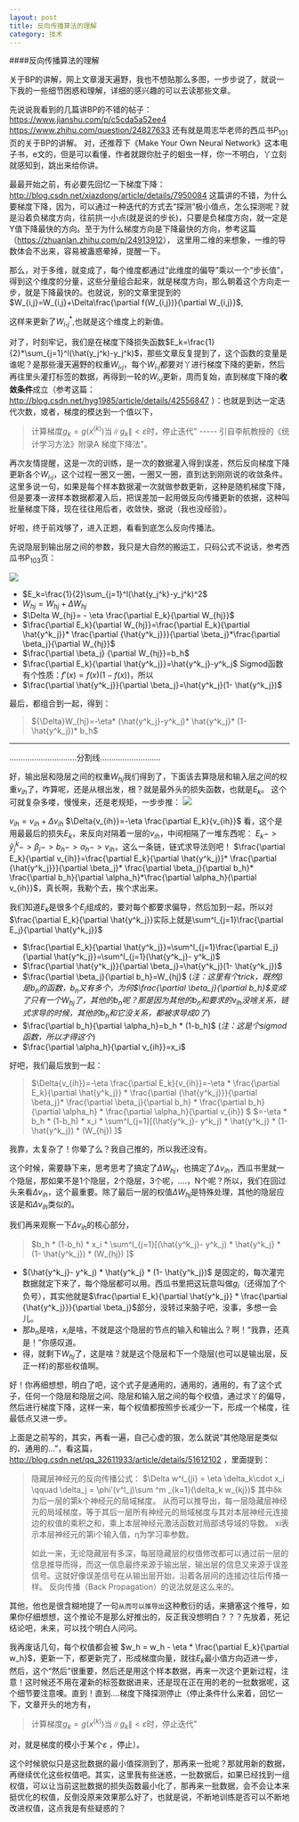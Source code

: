 ```yaml
---
layout: post
title: 反向传播算法的理解
category: 技术
---
```

####反向传播算法的理解

关于BP的讲解，网上文章漫天遍野，我也不想贴那么多图，一步步说了，就说一下我的一些细节困惑和理解，详细的感兴趣的可以去读那些文章。

先说说我看到的几篇讲BP的不错的帖子：
<https://www.jianshu.com/p/c5cda5a52ee4>
<https://www.zhihu.com/question/24827633>
还有就是周志华老师的西瓜书$P_{101}$页的关于BP的讲解。
对，还推荐下《Make Your Own Neural Network》这本电子书，e文的，但是可以看懂，作者就跟你肚子的蛔虫一样，你一不明白，丫立刻就感知到，跳出来给你讲。

最最开始之前，有必要先回忆一下梯度下降：
<http://blog.csdn.net/xiazdong/article/details/7950084>
这篇讲的不错，为什么要梯度下降，因为，可以通过一种迭代的方式去“探测”极小值点，怎么探测呢？就是沿着负梯度方向，往前拱一小点(就是说的步长)，只要是负梯度方向，就一定是Y值下降最快的方向。至于为什么梯度方向是下降最快的方向，参考这篇（<https://zhuanlan.zhihu.com/p/24913912>）， 这里用二维的来想象，一维的导数体会不出来，容易被蛊惑晕掉，提醒一下。

那么，对于多维，就变成了，每个维度都通过“此维度的偏导”乘以一个“步长值”，得到这个维度的分量，这些分量组合起来，就是梯度方向，那么朝着这个方向走一步，就是下降最快的。也就说，别的文章里提到的$W_{i,j}=W_{i,j}+\Delta\frac{\partial f(W_{i,j})}{\partial W_{i,j}}$, 



这样来更新了$W_i,_j^*$,也就是这个维度上的新值。

对了，时刻牢记，我们是在梯度下降损失函数$E_k=\frac{1}{2}*\sum_{j=1}^l(\hat(y_j^k)-y_j^k)$，那些文章反复提到了，这个函数的变量是谁呢？是那些漫天遍野的权重$W_i,_j$，每个$W_i,_j$都要对丫进行梯度下降的更新，然后再往里头灌打标签的数据，再得到一轮的$W_i,_j$更新，周而复始，直到梯度下降的**收敛条件**成立（参考这篇：<http://blog.csdn.net/hyg1985/article/details/42556847> ）：也就是到达一定迭代次数，或者，梯度的模达到一个值以下，
>计算梯度$g_k=g(x^{(k)})$当$\|g_k\|<\varepsilon$时，停止迭代"
----- 引自李航教授的《统计学习方法》附录A 梯度下降法"。

再次友情提醒，这是一次的训练，是一次的数据灌入得到误差，然后反向梯度下降更新各个$W_i,_j$，这个过程一圈又一圈，一圈又一圈，直到达到刚刚说的收敛条件。
    这里多说一句，如果是每个样本数据灌一次就做参数更新，这种是随机梯度下降，但是要凑一波样本数据都灌入后，把误差加一起用做反向传播更新的依据，这种叫批量梯度下降，现在往往用后者，收敛快，据说（我也没经验）。

好啦，终于前戏够了，进入正题，看看到底怎么反向传播法。

先说隐层到输出层之间的参数，我只是大自然的搬运工，只码公式不说话，参考西瓜书P$_{103}$页：

![](images/nn-bp1.jpg)

- $E_k=\frac{1}{2}\sum_{j=1}^l(\hat{y_j^k}-y_j^k)^2$
- $W_{hj}= W_{hj} + \Delta{W_{hj}}$
- $\Delta W_{hj}= - \eta \frac{\partial E_k}{\partial W_{hj}}$
- $\frac{\partial E_k}{\partial W_{hj}}=\frac{\partial E_k}{\partial \hat{y^k_j}}* \frac{\partial {\hat{y^k_j}}}{\partial \beta_j}*\frac{\partial \beta_j}{\partial W_{hj}}$
- $\frac{\partial \beta_j} {\partial W_{hj}}=b_h$ 
- $\frac{\partial E_k}{\partial \hat{y^k_j}}=\hat{y^k_j}-y^k_j$ 
Sigmod函数有个性质：$f'(x)=f(x)(1-f(x))$，所以 
- $\frac{\partial \hat{y^k_j}}{\partial \beta_j}=\hat{y^k_j}(1- \hat{y^k_j})$

最后，都组合到一起，得到：
> ${\Delta}W_{hj}=-\eta* (\hat{y^k_j}-y^k_j)* \hat{y^k_j}* (1- \hat{y^k_j})* b_h$



-------------------------------------------------------------------------------
..............................分割线...........................

好，输出层和隐层之间的权重$W_{hj}$我们得到了，下面该去算隐层和输入层之间的权重$v_{ih}$了，咋算呢，还是从根出发，根？就是最外头的损失函数，也就是$E_k$。
这个可就复杂多喽，慢慢来，还是老规矩，一步步推：
![](images/nn-bp2.jpg)

$v_{ih}= v_{ih} + \Delta{v_{ih}}$
$\Delta{v_{ih}}=-\eta \frac{\partial E_k}{v_{ih}}$
看，这个是用最最后的损失$E_k$，来反向对隔着一层的$v_{ih}$，中间相隔了一堆东西呢：
$E_k->\hat{y}^k_j->\beta_j->b_h->\alpha_h->v_{ih}$，这么一条链，链式求导法则吧！
$\frac{\partial E_k}{\partial v_{ih}}=\frac{\partial E_k}{\partial \hat{y^k_j}}* \frac{\partial {\hat{y^k_j}}}{\partial \beta_j}* \frac{\partial \beta_j}{\partial b_h}* \frac{\partial b_h}{\partial \alpha_h}*\frac{\partial \alpha_h}{\partial v_{ih}}$，真长啊，我勒个去，挨个求出来。

我们知道$E_k$是很多个$E_j$组成的，要对每个都要求偏导，然后加到一起，所以对
$\frac{\partial E_k}{\partial \hat{y^k_j}}实际上就是\sum^l_{j=1}\frac{\partial E_j}{\partial \hat{y^k_j}}$
- $\frac{\partial E_k}{\partial \hat{y^k_j}}=\sum^l_{j=1}\frac{\partial E_j}{\partial \hat{y^k_j}}=\sum^l_{j=1}(\hat{y^k_j}- y^k_j)$
- $\frac{\partial \hat{y^k_j}}{\partial \beta_j}=\hat{y^k_j}(1- \hat{y^k_j})$
- $\frac{\partial \beta_j}{\partial b_h}=W_{hj}$ 
(*注：这里有个trick，既然$\beta$是$b_n$的函数，$b_n$又有多个，为何$\frac{\partial \beta_j}{\partial b_h}$变成了只有一个$W_{hj}$了，其他的$b_n$呢？那是因为其他的$b_n$和要求的$v_{ih}$没啥关系，链式求导的时候，其他的$b_n$和它没关系，都被求导成0了*)
- $\frac{\partial b_h}{\partial \alpha_h}=b_h * (1-b_h)$
 (*注：这是个sigmod函数，所以才得这个*)
- $\frac{\partial \alpha_h}{\partial v_{ih}}=x_i$

好吧，我们最后放到一起：
>$\Delta{v_{ih}}=-\eta \frac{\partial E_k}{v_{ih}}=-\eta * \frac{\partial E_k}{\partial \hat{y^k_j}} * \frac{\partial {\hat{y^k_j}}}{\partial \beta_j}* \frac{\partial \beta_j}{\partial b_h} * \frac{\partial b_h}{\partial \alpha_h} * \frac{\partial \alpha_h}{\partial v_{ih}} $
>$=-\eta *   b_h * (1-b_h) * x_i * \sum^l_{j=1}[(\hat{y^k_j}- y^k_j) * \hat{y^k_j} * (1- \hat{y^k_j}) * (W_{hj}) ]$

我靠，太复杂了！你晕了么？我自己推的，所以我还没有。

这个时候，需要静下来，思考思考了搞定了${\Delta}W_{hj}$，也搞定了$\Delta{v_{ih}}$，西瓜书里就一个隐层，那如果不是1个隐层，2个隐层，3个呢，....，N个呢？所以，我们在回过头来看$\Delta{v_{ih}}$，这个最重要。除了最后一层的权值${\Delta}W_{hj}$是特殊处理，其他的隐层应该是和$\Delta{v_{ih}}$类似的。

我们再来观察一下$\Delta{v_{ih}}$的核心部分，
>$b_h * (1-b_h) * x_i * \sum^l_{j=1}[(\hat{y^k_j}- y^k_j) * \hat{y^k_j} * (1- \hat{y^k_j}) * (W_{hj}) ]$

- $(\hat{y^k_j}- y^k_j) * \hat{y^k_j} * (1- \hat{y^k_j})$ 是固定的，每次灌完数据就定下来了，每个隐层都可以用。西瓜书里把这玩意叫做$g_i$（还得加了个负号），其实他就是$\frac{\partial E_k}{\partial \hat{y^k_j}} * \frac{\partial {\hat{y^k_j}}}{\partial \beta_j}$部分，没转过来脑子吧，没事，多想一会儿。
- 那$b_n$是啥，$x_i$是啥，不就是这个隐层的节点的输入和输出么？啊！“我靠，还真是！”你感叹道。
- 得，就剩下$W_{hj}$了，这是啥？就是这个隐层和下一个隐层(也可以是输出层，反正一样)的那些权值啊。

好！你再细想想，明白了吧，这个式子是通用的，通用的，通用的，有了这个式子，任何一个隐层和隐层之间、隐层和输入层之间的每个权值，通过求丫的偏导，然后进行梯度下降，这样一来，每个权值都按照步长减少一下，形成一个梯度，往最低点又进一步。

上面是之前写的，其实，再看一遍，自己心虚的狠，怎么就说“其他隐层是类似的、通用的...”，看这篇，<http://blog.csdn.net/qq_32611933/article/details/51612102> ，里面提到：
>隐藏层神经元的反向传播公式：
>$\Delta  w^l_{ji} = \eta \delta_k\cdot x_i   \qquad \delta_j = \phi'(v^l_j)\sum ^m _{k=1}(\delta_k w_{kj})$
>其中δk为后一层的第k个神经元的局域梯度。
>从而可以推导出，每一层隐藏层神经元的局域梯度，等于其后一层所有神经元的局域梯度与其对本层神经元连接边的权值的乘积之和，乘上本层神经元激活函数对局部诱导域的导数。 
>xi表示本层神经元的第i个输入值，η为学习率参数。
>
>如此一来，无论隐藏层有多深，每层隐藏层的权值修改都可以通过前一层的信息推导而得，而这一信息最终来源于输出层，输出层的信息又来源于误差信号。这就好像误差信号在从输出层开始，沿着各层间的连接边往后传播一样。 
>反向传播（Back Propagation）的说法就是这么来的。

其他，他也是很含糊地提了一句`从而可以推导出`这种敷衍的话，来搪塞这个推导，如果你仔细想想，这个推论不是那么好推出的，反正我没想明白？？？先放着，死记结论吧，未来，可以找个明白人问问。

我再废话几句，每个权值都会被 $w_h = w_h - \eta * \frac{\partial E_k}{\partial w_h}$，更新一下，都更新完了，形成梯度向量，就往$E_k$最小值方向迈进一步，然后，这个“然后”很重要，然后还是用这个样本数据，再来一次这个更新过程，注意！这时候还不用在灌新的标签数据进来，还是现在正在用的老的一批数据呢，这个细节要注意噢。直到！直到....梯度下降探测停止（停止条件什么来着，回忆一下，文章开头的地方有，
>计算梯度$g_k=g(x^{(k)})$当$\|g_k\|<\varepsilon$时，停止迭代"

对，就是梯度的模小于某个$\varepsilon$ ，停止）。

这个时候貌似只是这批数据的最小值探测到了，那再来一批呢？那就用新的数据，再继续优化这些权值吧。其实，这里我有些迷惑，一批数据后，如果已经找到一组权值，可以让当前这批数据的损失函数最小化了，那再来一批数据，会不会让本来挺优化的权值，反倒没原来效果那么好了，也就是说，不断地训练是否可以不断地改进权值，这点我是有些疑惑的？


